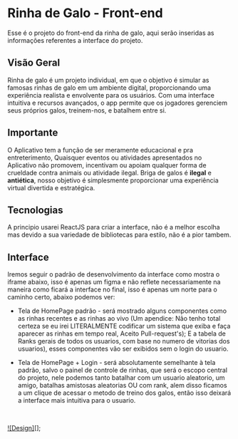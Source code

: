 # Rinha de Galo - Front-end

Esse é o projeto do front-end da rinha de galo, aqui serão inseridas as  informações referentes a interface do projeto.

## Visão Geral

Rinha de galo é um projeto individual, em que o objetivo é simular as famosas rinhas de galo em um ambiente digital, proporcionando uma experiência realista e envolvente para os usuários. Com uma interface intuitiva e recursos avançados, o app permite que os jogadores gerenciem seus próprios galos, treinem-nos, e batalhem entre si.

## Importante

O Aplicativo tem a função de ser meramente educacional e pra entreterimento, Quaisquer eventos ou atividades apresentados no Aplicativo não promovem, incentivam ou apoiam qualquer forma de crueldade contra animais ou atividade ilegal. Briga de galos é **ilegal** e **antiética**, nosso objetivo é simplesmente proporcionar uma experiência virtual divertida e estratégica.

## Tecnologias

A principio usarei ReactJS para criar a interface, não é a melhor escolha mas devido a sua variedade de bibliotecas para estilo, não é a pior tambem.

## Interface

Iremos seguir o padrão de desenvolvimento da interface como mostra o iframe abaixo, isso é apenas um figma e não reflete necessariamente na maneira como ficará a interface no final, isso é apenas um norte para o caminho certo, abaixo podemos ver:

* Tela de HomePage padrão - será mostrado alguns componentes como as rinhas recentes e as rinhas ao vivo (Um apendice: Não tenho total certeza se eu irei LITERALMENTE codificar um sistema que exiba e faça aparecer as rinhas em tempo real, Aceito Pull-request's); E a tabela de Ranks gerais de todos os usuarios, com base no numero de vitorias dos usuarios), esses componentes vão ser exibidos sem o login do usuario.

* Tela de HomePage + Login - será absolutamente semelhante à tela padrão, salvo o painel de controle de rinhas, que será o escopo central do projeto, nele podemos tanto batalhar com um usuario aleatorio, um amigo, batalhas amistosas aleatorias OU com rank, alem disso ficamos a um clique de acessar o metodo de treino dos galos, então isso deixará a interface mais intuitiva para o usuario.

<br/>

[![Design]](https://www.figma.com/design/Gm9JhyXk8FsQt6hBcCIbB3/Rinhas.com-%2F%2F-Interface?node-id=0-1&t=pPcwnkZINqtZ6PL4-1)[];
